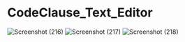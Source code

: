 # CodeClause_Text_Editor
![Screenshot (216)](https://github.com/mugdhad08/CodeClause_Text_Editor/assets/92158361/7379815e-6c54-4105-808e-36efc9c5b806)
![Screenshot (217)](https://github.com/mugdhad08/CodeClause_Text_Editor/assets/92158361/c0f2793f-7176-40bf-a848-f36245df0b58)
![Screenshot (218)](https://github.com/mugdhad08/CodeClause_Text_Editor/assets/92158361/38a44f21-00de-4a89-8e11-3b839ccd45cd)
